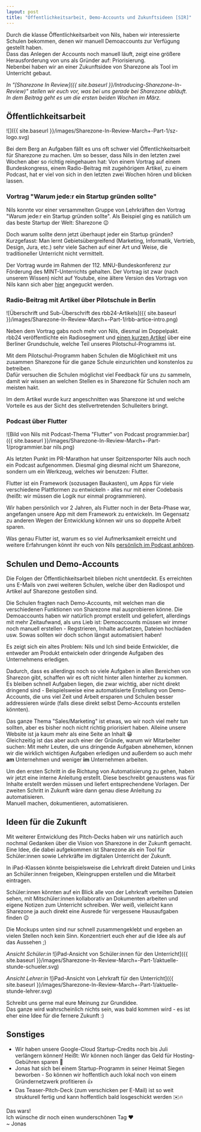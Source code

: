 ```yaml
---
layout: post
title: "Öffentlichkeitsarbeit, Demo-Accounts und Zukunftsideen [SIR]"
---
```

Durch die klasse Öffentlichkeitsarbeit von Nils, haben wir interessierte Schulen bekommen, denen wir manuell Demoaccounts zur Verfügung gestellt haben.  
Dass das Anlegen der Accounts noch manuell läuft, zeigt eine größere Herausforderung von uns als Gründer auf: Priorisierung.   
Nebenbei haben wir an einer Zukunftsidee von Sharezone als Tool im Unterricht gebaut.

*In "[Sharezone In Review]({{ site.baseurl }}/Introducing-Sharezone-In-Review)" stellen wir euch vor, was bei uns gerade bei Sharezone abläuft.\
In dem Beitrag geht es um die ersten beiden Wochen im März.*

## Öffentlichkeitsarbeit
![]({{ site.baseurl }}/images/Sharezone-In-Review-March+-Part-1/sz-logo.svg)

Bei dem Berg an Aufgaben fällt es uns oft schwer viel Öffentlichkeitsarbeit für Sharezone zu machen. Um so besser, dass Nils in den letzten zwei Wochen aber so richtig reingehauen hat: Von einem Vortrag auf einem Bundeskongress, einem Radio-Beitrag mit zugehörigem Artikel, zu einem Podcast, hat er viel von sich in den letzten zwei Wochen hören und blicken lassen.  

### Vortrag "Warum jede:r ein Startup gründen sollte"
Nils konnte vor einer versammelten Gruppe von Lehrkräften den Vortrag "Warum jede:r ein Startup gründen sollte". Als Beispiel ging es natülich um das beste Startup der Welt: Sharezone 😉

Doch warum sollte denn jetzt überhaupt jeder ein Startup gründen? Kurzgefasst: Man lernt Gebietsübergreifend (Marketing, Informatik, Vertrieb, Design, Jura, etc.) sehr viele Sachen auf einer Art und Weise, die traditioneller Unterricht nicht vermittelt.    

Der Vortrag wurde im Rahmen der 112. MNU-Bundeskonferenz zur Förderung des MINT-Unterrichts gehalten. Der Vortrag ist zwar (nach unserem Wissen) nicht auf Youtube, eine ältere Version des Vortrags von Nils kann sich aber [hier](https://www.youtube.com/watch?v=Bg0okdOOnZw) angeguckt werden.

### Radio-Beitrag mit Artikel über Pilotschule in Berlin
![Überschrift und Sub-Überschrift des rbb24-Artikels]({{ site.baseurl }}/images/Sharezone-In-Review-March+-Part-1/rbb-artice-intro.png)

Neben dem Vortrag gabs noch mehr von Nils, diesmal im Doppelpakt. rbb24 veröffentlichte ein Radiosegment und [einen kurzen Artikel](https://www.rbb24.de/panorama/thema/corona/beitraege/2021/03/lern-app-berlin-pilotprojekt-grundschule.html) über eine Berliner Grundschule, welche Teil unseres Pilotschul-Programms ist.  

Mit dem Pilotschul-Programm haben Schulen die Möglichkeit mit uns zusammen Sharezone für die ganze Schule einzurichten und konstenlos zu betreiben.   
Dafür versuchen die Schulen möglichst viel Feedback für uns zu sammeln, damit wir wissen an welchen Stellen es in Sharezone für Schulen noch am meisten hakt.    

Im dem Artikel wurde kurz angeschnitten was Sharezone ist und welche Vorteile es aus der Sicht des stellvertretenden Schulleiters bringt.  

### Podcast über Flutter  
![Bild von Nils mit Podcast-Thema "Flutter" von Podcast programmier.bar]({{ site.baseurl }}/images/Sharezone-In-Review-March+-Part-1/programmier.bar nils.png)

Als letzten Punkt im PR-Marathon hat unser Spitzensporter Nils auch noch ein Podcast aufgenommen. Diesmal ging diesmal nicht um Sharezone, sondern um ein Werkzeug, welches wir benutzen: Flutter.

Flutter ist ein Framework (sozusagen Baukasten), um Apps für viele verschiedene Plattformen zu entwickeln - alles nur mit einer Codebasis (heißt: wir müssen die Logik nur einmal programmieren).  

Wir haben persönlich vor 2 Jahren, als Flutter noch in der Beta-Phase war, angefangen unsere App mit dem Framework zu entwickeln. Im Gegensatz zu anderen Wegen der Entwicklung können wir uns so doppelte Arbeit sparen. 

Was genau Flutter ist, warum es so viel Aufmerksamkeit erreicht und weitere Erfahrungen könnt ihr euch von Nils [persönlich im Podcast anhören](https://www.programmier.bar/podcast-episodes/folge-84-flutter-mit-nils-reichardt-von-sharezone).

## Schulen und Demo-Accounts
Die Folgen der Öffentlichkeitsarbeit blieben nicht unentdeckt. Es erreichten uns E-Mails von zwei weiteren Schulen, welche über den Radiospot und Artikel auf Sharezone gestoßen sind.    

Die Schulen fragten nach Demo-Accounts, mit welchen man die verschiedenen Funktionen von Sharezone mal ausprobieren könne. Die Demoaccounts haben wir natürlich prompt erstellt und geliefert, allerdings mit mehr Zeitaufwand, als uns Lieb ist: Demoaccounts müssen wir immer noch manuell erstellen - Regstrieren, Inhalte aufsetzen, Dateien hochladen usw. Sowas sollten wir doch schon längst automatisiert haben!

Es zeigt sich ein altes Problem: Nils und Ich sind beide Entwickler, die entweder am Produkt entwickeln oder dringende Aufgaben des Unternehmens erledigen.  

Dadurch, dass es allerdings noch so viele Aufgaben in allen Bereichen von Sharezon gibt, schaffen wir es oft nicht hinter allen hinterher zu kommen.  
Es bleiben schnell Aufgaben liegen, die zwar wichtig, aber nicht direkt dringend sind - Beispielsweise eine automatisierte Erstellung von Demo-Accounts, die uns viel Zeit und Arbeit ersparen und Schulen besser addressieren würde (falls diese direkt selbst Demo-Accounts erstellen könnten). 

Das ganze Thema "Sales/Marketing" ist etwas, wo wir noch viel mehr tun sollten, aber es bisher noch nicht richtig priorisiert haben. Alleine unsere Website ist ja kaum mehr als eine Seite an Inhalt 😁   
Gleichzeitig ist das aber auch einer der Gründe, warum wir Mitarbeiter suchen: Mit mehr Leuten, die uns dringende Aufgaben abnehemen, können wir die wirklich wichtigen Aufgaben erledigen und außerdem so auch mehr **am** Unternehmen und weniger **im** Unternehmen arbeiten.

Um den ersten Schritt in die Richtung von Automatisierung zu gehen, haben wir jetzt eine interne Anleitung erstellt. Diese beschreibt genaustens was für Inhalte erstellt werden müssen und liefert entsprechendene Vorlagen. 
Der zweiten Schritt in Zukunft wäre dann genau diese Anleitung zu automatisieren.    
Manuell machen, dokumentieren, automatisieren.    

## Ideen für die Zukunft
Mit weiterer Entwicklung des Pitch-Decks haben wir uns natürlich auch nochmal Gedanken über die Vision von Sharezone in der Zukunft gemacht.  
Eine Idee, die dabei aufgekommen ist Sharezone als ein Tool für Schüler:innen sowie Lehrkräfte im digitalen Unterricht der Zukunft.  

In iPad-Klassen könnte beispielsweise die Lehrkraft direkt Dateien und Links an Schüler:innen freigeben, Kleingruppen erstellen und die Mitarbeit eintragen.   

Schüler:innen könnten auf ein Blick alle von der Lehrkraft verteilten Dateien sehen, mit Mitschüler:innen kollaborativ an Dokumenten arbeiten und eigene Notizen zum Unterricht schreiben. Wer weiß, vielleicht kann Sharezone ja auch direkt eine Ausrede für vergessene Hausaufgaben finden 😉

Die Mockups unten sind nur schnell zusammengeklebt und ergeben an vielen Stellen noch kein Sinn. Konzentriert euch eher auf die Idee als auf das Aussehen ;)

*Ansicht Schüler:in*
![iPad-Ansicht von Schüler:innen für den Unterricht]({{ site.baseurl }}/images/Sharezone-In-Review-March+-Part-1/aktuelle-stunde-schueler.svg)

*Ansicht Lehrer:in*
![iPad-Ansicht von Lehrkraft für den Unterricht]({{ site.baseurl }}/images/Sharezone-In-Review-March+-Part-1/aktuelle-stunde-lehrer.svg)

Schreibt uns gerne mal eure Meinung zur Grundidee.   
Das ganze wird wahrscheinlich nichts sein, was bald kommen wird - es ist eher eine Idee für die fernere Zukunft :)

## Sonstiges
* Wir haben unsere Google-Cloud Startup-Credits noch bis Juli verlängern können! Heißt: Wir können noch länger das Geld für Hosting-Gebühren sparen 🙌
* Jonas hat sich bei einem Startup-Programm in seiner Heimat Siegen beworben - So können wir hoffentlich auch lokal noch von einem Gründernetzwerk profitieren 👍
* Das Teaser-Pitch-Deck (zum verschicken per E-Mail) ist so weit strukturell fertig und kann hoffentlich bald losgeschickt werden ✉️🔥

Das wars!      
Ich wünsche dir noch einen wunderschönen Tag ❤️    
~ Jonas
